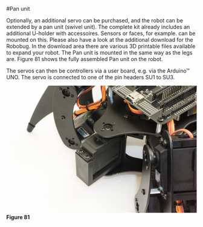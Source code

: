 #Pan unit

Optionally, an additional servo can be purchased, and the robot can be extended by a pan unit (swivel unit). The complete kit already includes an additional U-holder with accessoires. Sensors or faces, for example. can be mounted on this. Please also have a look at the additional download for the Robobug. In the download area there are various 3D printable files available to expand your robot. The Pan unit is mounted in the same way as the legs are. Figure 81 shows the fully assembled Pan unit on the robot.

The servos can then be controllers via a user board, e.g. via the Arduino&trade; UNO. The servo is connected to one of the pin headers SU1 to SU3.

![Figure 81](../../images/robobug-hexapod/Abb_81.png "Figure 81")   
**Figure 81**
